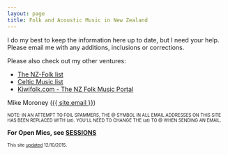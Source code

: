 ```yaml
---
layout: page
title: Folk and Acoustic Music in New Zealand
---
```


I do my best to keep the information here up to date, but I need your help. Please
email me with any additions, inclusions or corrections.

Please also check out my other ventures:

 * <a href="http://kiwifolk.com/mailman/listinfo/nz-folk_kiwifolk.com">The NZ-Folk list</a>
 * <a href="http://kiwifolk.com/mailman/listinfo/celtic-music_kiwifolk.com">Celtic Music list</a>
 * <a href="http://www.kiwifolk.com">Kiwifolk.com - The NZ Folk Music Portal</a>


<p>
Mike Moroney (<a href="MAILTO:{{ site.email }}">{{ site.email }}</a>)
</p>

<p>
<font size="1">
NOTE: IN AN ATTEMPT TO FOIL SPAMMERS, THE @ SYMBOL IN ALL EMAIL ADDRESSES
ON THIS SITE HAS BEEN REPLACED WITH (at). YOU'LL NEED TO CHANGE THE (at) TO @ WHEN SENDING AN
EMAIL.
</font>
</p>

<p>
<strong>For Open Mics, see <a href="/live_music/sessions.html">SESSIONS</a></strong>
</p>

<p>
<font size="1">
This site <a href="updates.html">updated</a> 12/10/2015.
</font>
</p>
